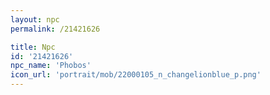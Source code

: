 ```yaml
---
layout: npc
permalink: /21421626

title: Npc
id: '21421626'
npc_name: 'Phobos'
icon_url: 'portrait/mob/22000105_n_changelionblue_p.png'
---
```

